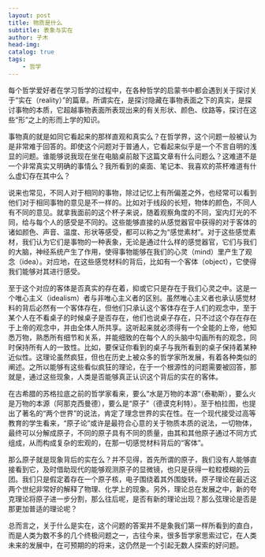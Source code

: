 ```yaml
---
layout: post
title: 物质是什么
subtitle: 表象与实在
author: 子木
head-img: 
catalog: true
tags:
    - 哲学
---
```


每个哲学爱好者在学习哲学的过程中，在各种哲学的启蒙书中都会遇到关于探讨关于“实在（reality）”的篇章。所谓实在，是探讨隐藏在事物表面之下的真实，是探讨事物的本质，它超越事物表面所表现出来的有关形状、颜色、纹路等，探讨在这些“形”之上的形而上学的知识。

事物真的就是如同它看起来的那样直观和真实么？在哲学界，这个问题一般被认为是非常难于回答的。即使这个问题对于普通人，它看起来似乎是一个不言自明的浅显的问题。谁能够说我现在坐在电脑桌前敲下这篇文章有什么问题么？这难道不是一个非常真实又明确的事情么？我所看到的桌面、笔记本、我喜欢的茶杯难道有什么虚幻存在其中么？

说来也常见，不同人对于相同的事物，除过记忆上有所偏差之外，也经常可以看到他们对于相同事物的意见是不一样的。比如对于线段的长短，物体的颜色，不同人有不同的意见。就拿我面前的这个杯子来说，随着观察角度的不同，室内灯光的不同，给与每个人的感受是不同的。这些能够直接的从感觉器官中获得的对于客体的诸如颜色、声音、温度、形状等感受，都可以称之为“感觉素材”。对于这些感觉素材，我们认为它们是事物的一种表象，无论是通过什么样的感觉器官，它们与我们的大脑，神经系统产生了作用，使得事物能够在我们的心灵（mind）里产生了观念（idea）。对应地，在这些感觉材料的背后，比如有一个客体（object），它使得我们能够对其进行感受。

至于这个对应的客体是否真实的存在着，抑或它只是存在于我们心灵之中。这是一个唯心主义（idealism）者与非唯心主义者的区别。虽然唯心主义者也承认感觉材料的背后必然有一个客体存在，但他们只承认这个客体存在于人们的观念中，至于某个人在不看桌子的时候桌子是否存在，他们也说桌子存在，只不过这个存在存在于上帝的观念中，并由全体人所共享。这听起来就必须得有一个全能的上帝，他知悉万物，熟悉所有细节和关系，并能细致的在每个人的头脑中勾画所有的观念，同时保持所有人的一致性。比如，要保证你看到的桌子与我所看到的桌子保持着某种近似性。这理论虽然疯狂，但也在历史上被众多的哲学家所发展，有着各种类似的阐述。之所以能够有这些看似疯狂的理论，在于一个根源性的问题需要被回答，那就是，通过这些现象，人类是否能够真正认识这个背后的实在的客体。

在古希腊的苏格拉底之前的哲学家看来，要么“水是万物的本源“（泰勒斯），要么火是万物的本源（阿那克西曼德），要么是“原子”（德谟克利特）。至于柏拉图，也提出了著名的“两个世界”的说法，肯定了理念世界的实在性。在一个现代接受过高等教育的学生看来，“原子论”或许是最符合心意的关于物质本质的说法，一切物体，最终可以分解成原子，不同的原子具有不同的质量，由其和其他原子通过不同方式组成，从而构成复杂的宏观的，在那一切感觉材料背后的“客体”。

那么原子就是现象背后的实在么？并不见得，首先所谓的原子，我们没有人能够直接看到它，及时借助现代的能够观测原子的显微镜，也只是获得一粒粒模糊的云团。我们只是假定着存在一个原子核，电子围绕着其外围旋转。原子理论在最近这两个世纪非常好的解释了物理、化学上的现象。另外，理论总在发展之中，新的夸克理论将原子进一步分割，那么往后呢，是否有新的理论出现？那么弦理论是否是那更加普适的理论呢？

总而言之，关于什么是实在，这个问题的答案并不是象我们第一样所看到的直白，而是人类为数不多的几个终极问题之一，古往今来，很多哲学家思索过它，在人类未来的发展中，在可预期的的将来，这仍然是一个引起无数人探索的好问题。


